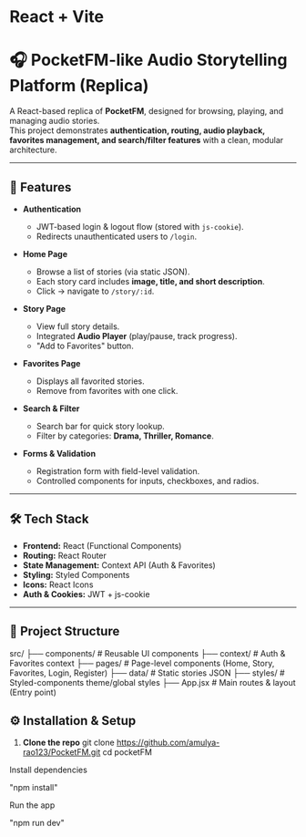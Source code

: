 # React + Vite

# 🎧 PocketFM-like Audio Storytelling Platform (Replica)

A React-based replica of **PocketFM**, designed for browsing, playing, and managing audio stories.  
This project demonstrates **authentication, routing, audio playback, favorites management, and search/filter features** with a clean, modular architecture.

---

## 🚀 Features

- **Authentication**
  - JWT-based login & logout flow (stored with `js-cookie`).
  - Redirects unauthenticated users to `/login`.

- **Home Page**
  - Browse a list of stories (via static JSON).
  - Each story card includes **image, title, and short description**.
  - Click → navigate to `/story/:id`.

- **Story Page**
  - View full story details.
  - Integrated **Audio Player** (play/pause, track progress).
  - "Add to Favorites" button.

- **Favorites Page**
  - Displays all favorited stories.
  - Remove from favorites with one click.

- **Search & Filter**
  - Search bar for quick story lookup.
  - Filter by categories: **Drama, Thriller, Romance**.

- **Forms & Validation**
  - Registration form with field-level validation.
  - Controlled components for inputs, checkboxes, and radios.

---

## 🛠️ Tech Stack

- **Frontend:** React (Functional Components)  
- **Routing:** React Router  
- **State Management:** Context API (Auth & Favorites)  
- **Styling:** Styled Components  
- **Icons:** React Icons  
- **Auth & Cookies:** JWT + js-cookie  

---

## 📂 Project Structure

src/
├── components/ # Reusable UI components
├── context/ # Auth & Favorites context
├── pages/ # Page-level components (Home, Story, Favorites, Login, Register)
├── data/ # Static stories JSON
├── styles/ # Styled-components theme/global styles
├── App.jsx # Main routes & layout (Entry point) 

## ⚙️ Installation & Setup

1. **Clone the repo**
   git clone https://github.com/amulya-rao123/PocketFM.git
   cd pocketFM

Install dependencies

"npm install"

Run the app

"npm run dev"
